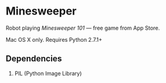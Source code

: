 # Minesweeper

Robot playing _Minesweeper 101_ — free game from App Store.

Mac OS X only. Requires Python 2.7.1+

## Dependencies
1. PIL (Python Image Library)
